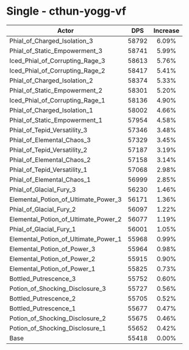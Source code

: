 # Single - cthun-yogg-vf
| Actor | DPS | Increase |
|---|:---:|:---:|
|Phial_of_Charged_Isolation_3|58792|6.09%|
|Phial_of_Static_Empowerment_3|58741|5.99%|
|Iced_Phial_of_Corrupting_Rage_3|58613|5.76%|
|Iced_Phial_of_Corrupting_Rage_2|58417|5.41%|
|Phial_of_Charged_Isolation_2|58374|5.33%|
|Phial_of_Static_Empowerment_2|58301|5.20%|
|Iced_Phial_of_Corrupting_Rage_1|58136|4.90%|
|Phial_of_Charged_Isolation_1|58002|4.66%|
|Phial_of_Static_Empowerment_1|57954|4.58%|
|Phial_of_Tepid_Versatility_3|57346|3.48%|
|Phial_of_Elemental_Chaos_3|57329|3.45%|
|Phial_of_Tepid_Versatility_2|57187|3.19%|
|Phial_of_Elemental_Chaos_2|57158|3.14%|
|Phial_of_Tepid_Versatility_1|57068|2.98%|
|Phial_of_Elemental_Chaos_1|56999|2.85%|
|Phial_of_Glacial_Fury_3|56230|1.46%|
|Elemental_Potion_of_Ultimate_Power_3|56171|1.36%|
|Phial_of_Glacial_Fury_2|56097|1.22%|
|Elemental_Potion_of_Ultimate_Power_2|56077|1.19%|
|Phial_of_Glacial_Fury_1|56001|1.05%|
|Elemental_Potion_of_Ultimate_Power_1|55968|0.99%|
|Elemental_Potion_of_Power_3|55964|0.98%|
|Elemental_Potion_of_Power_2|55915|0.90%|
|Elemental_Potion_of_Power_1|55825|0.73%|
|Bottled_Putrescence_3|55752|0.60%|
|Potion_of_Shocking_Disclosure_3|55727|0.56%|
|Bottled_Putrescence_2|55705|0.52%|
|Bottled_Putrescence_1|55677|0.47%|
|Potion_of_Shocking_Disclosure_2|55675|0.46%|
|Potion_of_Shocking_Disclosure_1|55652|0.42%|
|Base|55418|0.00%|
